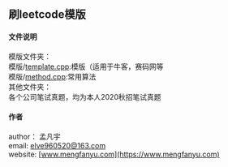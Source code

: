## 刷leetcode模版  

#### 文件说明  
模版文件夹：  
模版/[template.cpp](./模版/template.cpp):模版（适用于牛客，赛码网等  
模版/[method.cpp](./模版/method.cpp):常用算法  
其他文件夹：  
各个公司笔试真题，均为本人2020秋招笔试真题  
  
#### 作者  
author： 孟凡宇  
email:   elve960520@163.com  
website: [www.mengfanyu.com](https://www.mengfanyu.com)  


